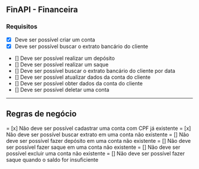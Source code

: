 ## FinAPI - Financeira

### Requisitos

 - [x] Deve ser possível criar um conta
 - [x] Deve ser possível buscar o extrato bancário do cliente
 - [] Deve ser possível realizar um depósito
 - [] Deve ser possível realizar um saque
 - [] Deve ser possível buscar o extrato bancário do cliente por data
 - [] Deve ser possível atualizar dados da conta do cliente
 - [] Deve ser possível obter dados da conta do cliente
 - [] Deve ser possível deletar uma conta

---

 ## Regras de  negócio
 = [x] Não deve ser possível cadastrar uma conta com CPF já existente
 = [x] Não deve ser possível buscar extrato em uma conta não existente
 = [] Não deve ser possível fazer depósito em uma conta não existente
 = [] Não deve ser possível fazer saque em uma conta não existente
 = [] Não deve ser possível excluir uma conta não existente
 = [] Não deve ser possível fazer saque quando o saldo for insuficiente